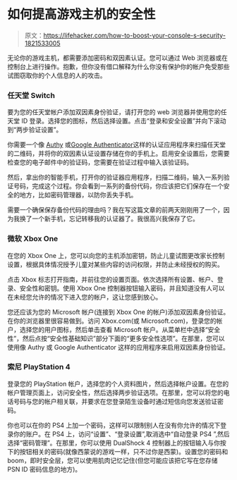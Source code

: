 # 如何提高游戏主机的安全性

> 原文：<https://lifehacker.com/how-to-boost-your-console-s-security-1821533005>

无论你的游戏主机，都需要添加密码和双因素认证。您可以通过 Web 浏览器或在控制台上进行操作。抱歉，但你没有借口解释为什么你没有保护你的帐户免受那些试图窃取你的个人信息的人的攻击。



### **任天堂 Switch**

要为您的任天堂帐户添加双因素身份验证，请打开您的 web 浏览器并使用您的任天堂 ID 登录。选择您的图标，然后选择设置。点击“登录和安全设置”并向下滚动到“两步验证设置”。

你需要一个像 [Authy](https://lifehacker.com/which-form-of-two-factor-authentication-should-i-use-1784769336) 或[Google Authenticator](https://lifehacker.com/google-prompt-lets-you-use-two-factor-authentication-wi-1782413235)这样的认证应用程序来扫描任天堂的二维码，并将你的双因素认证设置存储在你的手机上。启用安全设置后，您需要检查您的电子邮件中的验证码，您需要在验证过程中输入该验证码。

然后，拿出你的智能手机，打开你的验证器应用程序，扫描二维码，输入一系列验证号码，完成这个过程。你会看到一系列的备份代码，你应该把它们保存在一个安全的地方，比如密码管理器，以防你丢失手机。

需要一个确保保存备份代码的理由吗？我在写这篇文章的前两天刚刚用了一个，因为我换了一个新手机，忘记转移我的认证器了。我很高兴我保存了它。

### **微软 Xbox One**

在您的 Xbox One 上，您可以向您的主机添加密钥，防止儿童试图更改家长控制设置，根据具体情况授予儿童对某些内容的访问权限，并防止未经授权的购买。

点击 Xbox 标志打开指南，并前往您的设置页面。依次选择所有设置、帐户、登录、安全性和密钥。使用 Xbox One 控制器按钮输入密码，并且知道没有人可以在未经您允许的情况下进入您的帐户，这让您感到放心。

您还应该为您的 Microsoft 帐户(连接到 Xbox One 的帐户)添加双因素身份验证。在你的浏览器里很容易做到。访问 Xbox.com(或 Microsoft.com)，登录您的帐户，选择您的用户图标，然后单击查看 Microsoft 帐户。从菜单栏中选择“安全性”，然后点按“安全性基础知识”部分下面的“更多安全性选项”。在那里，您可以使用像 Authy 或 Google Authenticator 这样的应用程序来启用双因素身份验证。

### **索尼 PlayStation 4**

登录您的 PlayStation 帐户，选择您的个人资料图片，然后选择帐户设置。在您的帐户管理页面上，访问安全性，然后选择两步验证选项。在那里，您可以将您的电话号码与您的帐户相关联，并要求在您登录陌生设备时通过短信向您发送验证密码。

你也可以在你的 PS4 上加一个密码，这样可以限制别人在没有你允许的情况下登录你的账户。在 PS4 上，访问“设置”、“登录设置”,取消选中“自动登录 PS4 ”,然后选择“密码管理”。在那里，你可以使用 DualShock 4 控制器上的按钮输入与你按下的按钮相关的密码(就像西蒙说的游戏一样，只不过你是西蒙)。设置您的密码和 boom，即时安全层，您可以使用肌肉记忆记住(但您可能应该把它写在您存储 PSN ID 密码信息的地方)。